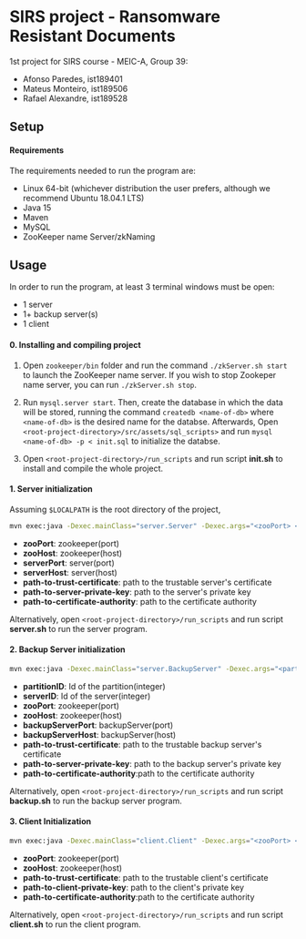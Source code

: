 # SIRS project - Ransomware Resistant Documents
1st project for SIRS course - MEIC-A, Group 39:
- Afonso Paredes, ist189401
- Mateus Monteiro, ist189506
- Rafael Alexandre, ist189528

## Setup

#### Requirements

The requirements needed to run the program are:
- Linux 64-bit (whichever distribution the user prefers, although we recommend Ubuntu 18.04.1 LTS)
- Java 15
- Maven
- MySQL 
- ZooKeeper name Server/zkNaming


## Usage

In order to run the program, at least 3 terminal windows must be open:
- 1 server
- 1+ backup server(s)
- 1 client

#### 0. Installing and compiling project 


1. Open `zookeeper/bin` folder and run the command `./zkServer.sh start` to launch the ZooKeeper name server. If you wish to stop Zookeper name server, you can run `./zkServer.sh stop`.

2. Run `mysql.server start`. Then, create the database in which the data will be stored, running the command `createdb <name-of-db>` where `<name-of-db>` is the desired name for the databse. Afterwards, Open `<root-project-directory>/src/assets/sql_scripts>` and run `mysql <name-of-db> -p < init.sql` to initialize the databse.

3. Open `<root-project-directory>/run_scripts` and run script **init.sh** to install and compile the whole project.

#### 1. Server initialization

Assuming `$LOCALPATH` is the root directory of the project,

```bash
mvn exec:java -Dexec.mainClass="server.Server" -Dexec.args="<zooPort> <zooHost> <serverPort> <serverHost> $LOCALPATH/<path-to-trust-certificate> $LOCALPATH/<path-to-server-private-key> $LOCALPATH/<path-to-certificate-authority>" 
```

- **zooPort**: zookeeper(port)
- **zooHost**: zookeeper(host)
- **serverPort**: server(port)
- **serverHost**: server(host)
- **path-to-trust-certificate**: path to the trustable server's certificate
- **path-to-server-private-key**: path to the server's private key
- **path-to-certificate-authority**: path to the certificate authority

Alternatively, open `<root-project-directory>/run_scripts` and run script **server.sh** to run the server program.

#### 2. Backup Server initialization

```bash
mvn exec:java -Dexec.mainClass="server.BackupServer" -Dexec.args="<partitionID> <serverID> <zooPort> <zooHost> <backupServerPort> <backupServerHost> $LOCALPATH/<path-to-trust-certificate> $LOCALPATH/<path-to-backupServer-private-key> $LOCALPATH/<path-to-certificate-authority>" 
```

- **partitionID**: Id of the partition(integer)
- **serverID**: Id of the server(integer)
- **zooPort**: zookeeper(port)
- **zooHost**: zookeeper(host)
- **backupServerPort**: backupServer(port)
- **backupServerHost**: backupServer(host)
- **path-to-trust-certificate**: path to the trustable backup server's certificate
- **path-to-server-private-key**: path to the backup server's private key
- **path-to-certificate-authority**:path to the certificate authority

Alternatively, open `<root-project-directory>/run_scripts` and run script **backup.sh** to run the backup server program.


#### 3. Client Initialization
```bash
mvn exec:java -Dexec.mainClass="client.Client" -Dexec.args="<zooPort> <zooHost> $LOCALPATH/<path-to-trust-certificate> $LOCALPATH/<path-to-client-private-key> $LOCALPATH/<path-to-certificate-authority>" 
```

- **zooPort**: zookeeper(port)
- **zooHost**: zookeeper(host)
- **path-to-trust-certificate**: path to the trustable client's certificate
- **path-to-client-private-key**: path to the client's private key
- **path-to-certificate-authority**:path to the certificate authority

Alternatively, open `<root-project-directory>/run_scripts` and run script **client.sh** to run the client program.


